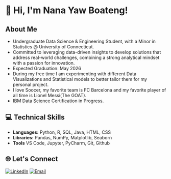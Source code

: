 
# 👋 Hi, I'm Nana Yaw Boateng!

## About Me
   * Undergraduate Data Science & Engineering Student, with a Minor in Statistics @ University of Connecticut.
   * Committed to leveraging data-driven insights to develop solutions that address real-world challenges, combining a strong analytical mindset with a passion for innovation.
   * Expected Graduation: May 2026
   * During my free time I am experimenting with different Data Visualizations and Statistical models to better tailor them for my personal project.
   * I love Soocer, my favorite team is FC Barcelona and my favorite player of all time is Lionel Messi(The GOAT).
   * IBM Data Science Certification in Progress.

## 💻 Technical Skills
- **Languages:** Python, R, SQL, Java, HTML, CSS
- **Libraries:** Pandas, NumPy, Matplotlib, Seaborn
- **Tools** VS Code, Jupyter, PyCharm, Git, Github

## 🌐 Let's Connect
[![LinkedIn](https://img.shields.io/badge/LinkedIn-Profile-blue)](https://www.linkedin.com/in/nana-yaw-boateng-866699253/) [![Email](https://img.shields.io/badge/Email-Contact-red)](mailto:boatengnyk240@gmail.com)
  
<!---
nanayboateng/nanayboateng is a ✨ special ✨ repository because its `README.md` (this file) appears on your GitHub profile.
You can click the Preview link to take a look at your changes.
--->
